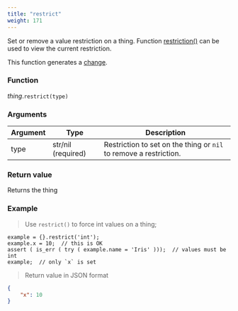 ```yaml
---
title: "restrict"
weight: 171
---
```


Set or remove a value restriction on a thing. Function [restriction()](../restriction) can be used to view the current restriction.

This function generates a [change](../../../overview/changes).

### Function

*thing*.`restrict(type)`

### Arguments

Argument | Type | Description
-------- | ---- | -----------
type | str/nil (required) | Restriction to set on the thing or `nil` to remove a restriction.

### Return value

Returns the thing

### Example

> Use `restrict()` to force int values on a thing;

```thingsdb,json_response
example = {}.restrict('int');
example.x = 10;  // this is OK
assert ( is_err ( try ( example.name = 'Iris' )));  // values must be int
example;  // only `x` is set
```

> Return value in JSON format

```json
{
    "x": 10
}
```
